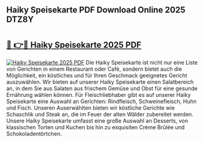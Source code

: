## Haiky Speisekarte PDF Download Online 2025 DTZ8Y

# <h2><a href="http://gc94l89.nevu.top/?p=Haiky+Speisekarte">🔗 👉🔴 Haiky Speisekarte 2025 PDF</a></h2>

[![Haiky Speisekarte 2025 PDF](https://i.imgur.com/dBaPXMq.png)](http://gc94l89.nevu.top/?p=Haiky+Speisekarte)
Die Haiky Speisekarte ist nicht nur eine Liste von Gerichten in einem Restaurant oder Café, sondern bietet auch die Möglichkeit, ein köstliches und für Ihren Geschmack geeignetes Gericht auszuwählen. Wir bieten auf unserer Haiky Speisekarte einen Salatbereich an, in dem Sie aus Salaten aus frischem Gemüse und Obst für eine gesunde Ernährung wählen können. Für Fleischliebhaber gibt es auf unserer Haiky Speisekarte eine Auswahl an Gerichten: Rindfleisch, Schweinefleisch, Huhn und Fisch. Unseren Auserwählten bieten wir köstliche Gerichte wie Schaschlik und Steak an, die im Feuer der alten Wälder zubereitet werden. Unsere Haiky Speisekarte umfasst eine große Auswahl an Desserts, von klassischen Torten und Kuchen bis hin zu exquisiten Crème Brûlée und Schokoladentörtchen.
